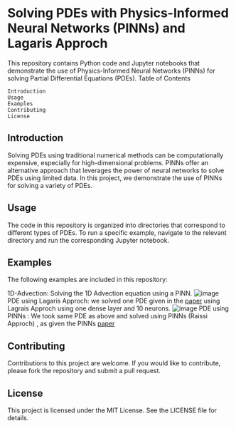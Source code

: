 # Solving PDEs with Physics-Informed Neural Networks (PINNs) and Lagaris Approch

This repository contains Python code and Jupyter notebooks that demonstrate the use of Physics-Informed Neural Networks (PINNs) for solving Partial Differential Equations (PDEs).
Table of Contents

    Introduction
    Usage
    Examples
    Contributing
    License

## Introduction

Solving PDEs using traditional numerical methods can be computationally expensive, especially for high-dimensional problems. PINNs offer an alternative approach that leverages the power of neural networks to solve PDEs using limited data. In this project, we demonstrate the use of PINNs for solving a variety of PDEs.


## Usage

The code in this repository is organized into directories that correspond to different types of PDEs. To run a specific example, navigate to the relevant directory and run the corresponding Jupyter notebook.

## Examples

The following examples are included in this repository:

1D-Advection: Solving the 1D Advection equation using a PINN.
![image](https://user-images.githubusercontent.com/78913240/234979875-6b799c67-7985-46d6-a233-c00bb3556dbf.png)
PDE using Lagaris Approch: we solved one PDE given in the [paper](https://arxiv.org/pdf/physics/9705023.pdf) using Lagrais Approch using one dense layer and 10 neurons.
![image](https://user-images.githubusercontent.com/78913240/234981409-70d400d5-345b-4450-bc30-9241a5ec9dfd.png)
PDE using PINNs : We took same PDE as above and solved using PINNs (Raissi Approch) , as given the PINNs [paper](https://arxiv.org/pdf/1711.10561.pdf) 


## Contributing

Contributions to this project are welcome. If you would like to contribute, please fork the repository and submit a pull request.

## License

This project is licensed under the MIT License. See the LICENSE file for details.
